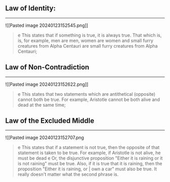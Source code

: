 ## Law of Identity:
---
![[Pasted image 20240123152545.png]]
> e This states that if something is true, it is always true. That which is, is, for example, men are men, women are women and small furry creatures from Alpha Centauri are small furry creatures from Alpha Centauri;

## Law of Non-Contradiction
---
![[Pasted image 20240123152622.png]]
> e This states that two statements which are antithetical (opposite) cannot both be true. For example, Aristotle cannot be both alive and dead at the same time;

## Law of the Excluded Middle
---
![[Pasted image 20240123152707.png
> e This states that if a statement is not true, then the opposite of that statement is taken to be true. For example, if Aristotle is not alive, he must be dead e Or, the disjunctive proposition "Either it is raining or it is not raining" must be true. Also, if it is true that it is raining, then the proposition "Either it is raining, or | own a car" must also be true. It really doesn't matter what the second phrase is.